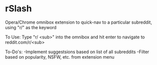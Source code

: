 # rSlash
Opera/Chrome omnibox extension to quick-nav to a particular subreddit, using "r/" as the keyword

To Use:
Type "r/ \<sub\>" into the omnibox and hit enter to navigate to reddit.com/r/\<sub\>

To-Do's:
-Implement suggestsions based on list of all subreddits
	-Filter based on popularity, NSFW, etc. from extension menu
